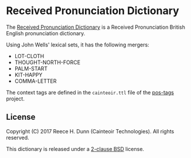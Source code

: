 # Received Pronunciation Dictionary

The [Received Pronunciation Dictionary](en-GB-x-rp.dict)
is a Received Pronunciation British English pronunciation dictionary.

Using John Wells' lexical sets, it has the following mergers:

 *  LOT-CLOTH
 *  THOUGHT-NORTH-FORCE
 *  PALM-START
 *  KIT-HAPPY
 *  COMMA-LETTER

The context tags are defined in the `cainteoir.ttl` file of the
[pos-tags](https://github.com/rhdunn/pos-tags) project.

## License

Copyright (C) 2017 Reece H. Dunn (Cainteoir Technologies). All rights reserved.

This dictionary is released under a [2-clause BSD](COPYING) license.
